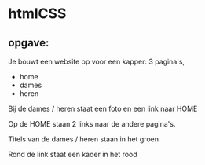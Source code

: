 # htmlCSS

## opgave: 

Je bouwt een website op voor een kapper: 
3 pagina's, 

- home
- dames
- heren

Bij de dames / heren staat een foto en een link naar HOME

Op de HOME staan 2 links naar de andere pagina's.

Titels van de dames / heren staan in het groen

Rond de link staat een kader in het rood
